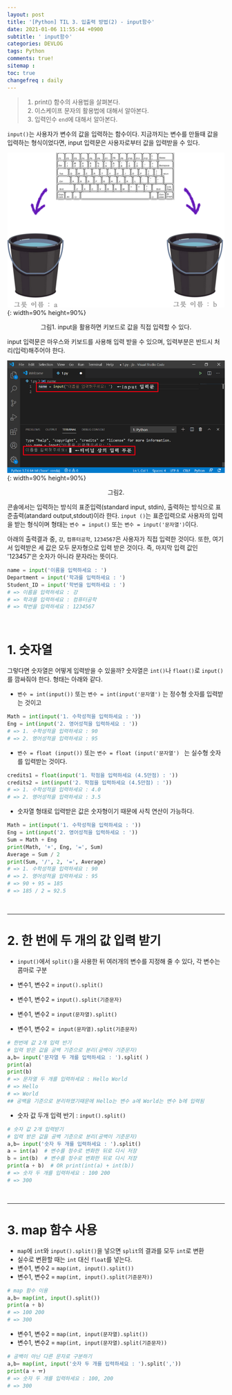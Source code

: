 ```yaml
---
layout: post
title: '[Python] TIL 3. 입출력 방법(2) - input함수'
date: 2021-01-06 11:55:44 +0900
subtitle: ' input함수'
categories: DEVLOG
tags: Python
comments: true!
sitemap :
toc: true
changefreq : daily
---
```


> 1. print() 함수의 사용법을 살펴본다.
> 2. 이스케이프 문자의 활용법에 대해서 알아본다.
> 3. 입력인수 `end`에 대해서 알아본다.

`input()`는 사용자가 변수의 값을 입력하는 함수이다.  지금까지는 변수를 만들때 값을 입력하는 형식이었다면, input 입력문은 사용자로부터 값을 입력받을 수 있다.



![title](/assets/img/DEVLOG/Python/TIL3/2021-01-06-Python-TIL3-1.png){: width=90% height=90%}

<center> 그림1. input을 활용하면 키보드로 값을 직접 입력할 수 있다. </center>

input 입력문은 마우스와 키보드를 사용해 입력 받을 수 있으며, 입력부분은 반드시 처리(입력)해주어야 한다.

![title](/assets/img/DEVLOG/Python/TIL3/2021-01-06-Python-TIL3-2.png){: width=90% height=90%}

<center> 그림2. </center>

  콘솔에서는 입력하는 방식의 표준입력(standard input, stdin), 출력하는 방식으로 표준출력(atandard output,stdout)이라 한다. `input ()`는 표준입력으로 사용자의 입력을 받는 형식이며 형태는 `변수 = input()` 또는 `변수 = input('문자열')`이다.

아래의 출력결과 중, `강`, `컴퓨터공학`, `1234567`은 사용자가 직접 입력한 것이다. 또한, 여기서 입력받은 세 값은 모두 문자형으로 입력 받은 것이다. 즉, 마지막 입력 값인 '123457'은 숫자가 아니라 문자라는 뜻이다.

```python
name = input('이름을 입력하세요 : ')
Department = input('학과를 입력하세요 : ')
Student_ID = input('학번을 입력하세요 : ')
# => 이름을 입력하세요 : 강
# => 학과를 입력하세요 : 컴퓨터공학
# => 학번을 입력하세요 : 1234567
```

<br>

# 1. **숫자열**

그렇다면 숫자열은 어떻게 입력받을 수 있을까? 숫자열은 `int()`나 `float()`로 `input()`를 깜싸줘야 한다. 형태는 아래와 같다.

- `변수 = int(input())` 또는 `변수 = int(input('문자열')` 는 정수형 숫자를 입력받는 것이고

```python
Math = int(input('1. 수학성적을 입력하세요 : '))
Eng = int(input('2. 영어성적을 입력하세요 : '))
# => 1. 수학성적을 입력하세요 : 90
# => 2. 영어성적을 입력하세요 : 95
```

- `변수 = float (input())` 또는 `변수 = float (input('문자열') ` 는 실수형 숫자를 입력받는 것이다.

```python
credits1 = float(input('1. 학점을 입력하세요 (4.5만점) : '))
credits2 = int(input('2. 학점을 입력하세요 (4.5만점) : '))
# => 1. 수학성적을 입력하세요 : 4.0
# => 2. 영어성적을 입력하세요 : 3.5
```

- 숫자열 형태로 입력받은 값은 숫자형이기 때문에 사칙 연산이 가능하다.

```python
Math = int(input('1. 수학성적을 입력하세요 : '))
Eng = int(input('2. 영어성적을 입력하세요 : '))
Sum = Math + Eng
print(Math, '+', Eng, '=', Sum)
Average = Sum / 2
print(Sum, '/', 2, '=', Average)
# => 1. 수학성적을 입력하세요 : 90
# => 2. 영어성적을 입력하세요 : 95
# => 90 + 95 = 185
# => 185 / 2 = 92.5
```

<br>

***

# 2. **한 번에 두 개의 값 입력 받기**

- `input()`에서 `split()`을 사용한 뒤 여러개의 변수를 지정해 줄 수 있다, 각 변수는 콤마로 구분

- 변수1, 변수2 = `input().split()`

- 변수1, 변수2 = `input().split(기준문자)`

- 변수1, 변수2 = `input(문자열).split()`

- 변수1, 변수2 =` input(문자열).split(기준문자)`

```python
# 한번에 값 2개 입력 반기
# 입력 받은 값을 공백 기준으로 분리(공백이 기준문자)
a,b= input('문자열 두 개를 입력하세요 : ').split( )
print(a)
print(b)
# => 문자열 두 개를 입력하세요 : Hello World    
# => Hello
# => World
## 공백을 기준으로 분리하였기때문에 Hello는 변수 a에 World는 변수 b에 입력됨
```

- 숫자 값 두개 입력 반기 : `input().split()`

```python
# 숫자 값 2개 입력받기
# 입력 받은 값을 공백 기준으로 분리(공백이 기준문자)
a,b= input('숫자 두 개를 입력하세요 : ').split()
a = int(a)  # 변수를 정수로 변화한 뒤로 다시 저장
b = int(b)  # 변수를 정수로 변화한 뒤로 다시 저장
print(a + b)  # OR print(int(a) + int(b))
# => 숫자 두 개를 입력하세요 : 100 200   
# => 300
```

<br>

***

# 3. map 함수 사용

- `map`에 `int`와 `input().split()`을 넣으면 `split`의 결과를 모두 `int`로 변환
- 실수로 변환할 때는 `int` 대신 `float`를 넣는다.
- 변수1, 변수2 = `map(int, input().split())`
- 변수1, 변수2 = `map(int, input().split(기준문자))`

```python
# map 함수 이용
a,b= map(int, input().split())
print(a + b)
# => 100 200    
# => 300
```

- 변수1, 변수2 = `map(int, input(문자열).split())`
- 변수1, 변수2 = `map(int, input(문자열).split(기준문자))`

```python
# 공백이 아닌 다른 문자로 구분하기
a,b= map(int, input('숫자 두 개를 입력하세요 : ').split(','))
print(a + ㅠ)
# => 숫자 두 개를 입력하세요 : 100, 200    
# => 300
```